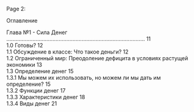 Page 2:    

Оглавление    

Глава №1 - Сила Денег ..........................................................................................  11    
  1.0 Готовы?                                                                                                     12    
  1.1 Обсуждение в классе: Что такое деньги?                                                                      12    
  1.2 Ограниченный мир: Преодоление дефицита в условиях растущей экономики                                        13    
  1.3 Определение денег                                                                                           15    
    1.3.1 Мы можем их использовать, но можем ли мы дать им определение?                                           15       
    1.3.2 Функции денег                                                                                           17    
    1.3.3 Характеристики денег                                                                                    18    
    1.3.4 Виды денег                                                                                              21      




